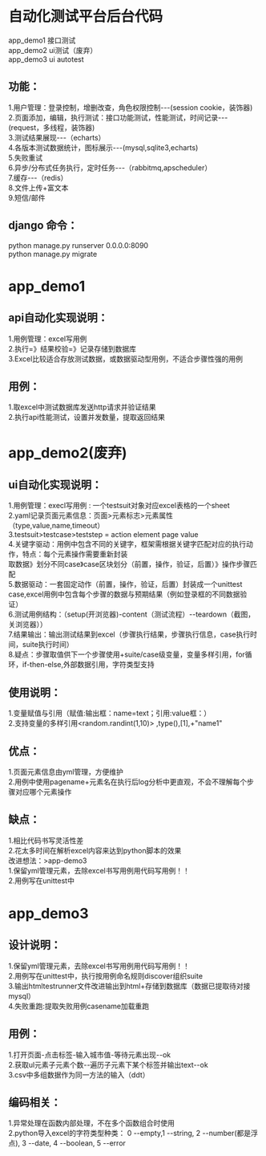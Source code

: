 # 自动化测试平台后台代码     
app_demo1 接口测试   
app_demo2 ui测试（废弃）   
app_demo3 ui autotest    

功能：    
-----
1.用户管理：登录控制，增删改查，角色权限控制---(session cookie，装饰器)    
2.页面添加，编辑，执行测试：接口功能测试，性能测试，时间记录---(request，多线程，装饰器)    
3.测试结果展现---（echarts）    
4.各版本测试数据统计，图标展示---(mysql,sqlite3,echarts)         
5.失败重试    
6.异步/分布式任务执行，定时任务---（rabbitmq,apscheduler）      
7.缓存---（redis）     
8.文件上传+富文本     
9.短信/邮件    

## django 命令：  
    
python manage.py runserver 0.0.0.0:8090    
python manage.py migrate    

app_demo1   
========    

## api自动化实现说明：   
    
1.用例管理：excel写用例    
2.执行=》结果校验=》记录存储到数据库    
3.Excel比较适合存放测试数据，或数据驱动型用例，不适合步骤性强的用例    

## 用例：        
1.取excel中测试数据库发送http请求并验证结果    
2.执行api性能测试，设置并发数量，提取返回结果     


app_demo2(废弃)    
==============       

## ui自动化实现说明：     
1.用例管理：execl写用例 : 一个testsuit对象对应excel表格的一个sheet   
2.yaml记录页面元素信息：页面>元素标志>元素属性（type,value,name,timeout）  
3.testsuit>testcase>teststep = action element page value   
4.关键字驱动：用例中包含不同的关键字，框架需根据关键字匹配对应的执行动作，特点：每个元素操作需要重新封装   
取数据》划分不同case》case区块划分（前置，操作，验证，后置）》操作步骤匹配    
5.数据驱动：一套固定动作（前置，操作，验证，后置）封装成一个unittest case,excel用例中包含每个步骤的数据与预期结果（例如登录框的不同数据验证）   
6.测试用例结构：（setup(开浏览器)-content（测试流程）--teardown（截图，关浏览器））    
7.结果输出：输出测试结果到excel（步骤执行结果，步骤执行信息，case执行时间，suite执行时间）   
8.疑点：步骤取值供下一个步骤使用+suite/case级变量，变量多样引用，for循环，if-then-else,外部数据引用，字符类型支持    
## 使用说明：   
1.变量赋值与引用（赋值:输出框：name=text；引用:value框：<name>）  
2.支持变量的多样引用<random.randint(1,10)> ,type(<val1>),<val1>[1],<val1>+"name1"   
  
## 优点：   
1.页面元素信息由yml管理，方便维护    
2.用例中使用pagename+元素名在执行后log分析中更直观，不会不理解每个步骤对应哪个元素操作    
  
## 缺点：   
1.相比代码书写灵活性差    
2.花太多时间在解析excel内容来达到python脚本的效果   
改进想法：>app-demo3   
1.保留yml管理元素，去除excel书写用例用代码写用例！！   
2.用例写在unittest中      



app_demo3     
=========    
## 设计说明：        
1.保留yml管理元素，去除excel书写用例用代码写用例！！   
2.用例写在unittest中，执行按用例命名规则discover组织suite  
3.输出htmltestrunner文件改进输出到html+存储到数据库（数据已提取待对接mysql）    
4.失败重跑:提取失败用例casename加载重跑

## 用例：   
1.打开页面-点击标签-输入城市值-等待元素出现--ok    
2.获取ul元素子元素个数--遍历子元素下某个标签并输出text--ok     
3.csv中多组数据作为同一方法的输入（ddt）    


## 编码相关：  
1.异常处理在函数内部处理，不在多个函数组合时使用   
2.python导入excel的字符类型种类： 0 --empty,1 --string, 2 --number(都是浮点), 3 --date, 4 --boolean, 5 --error   

